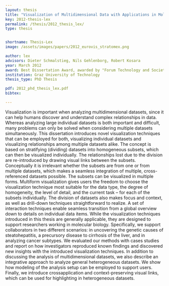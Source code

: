 ```yaml
---
layout: thesis
title: "Visualization of Multidimensional Data with Applications in Molecular Biology"
key: 2012-thesis-lex
permalink: /thesis/2012_thesis_lex/
type: thesis


shortname: Thesis-Lex
image: /assets/images/papers/2012_eurovis_stratomex.png

author: lex
advisors: Dieter Schmalstieg, Nils Gehlenborg, Robert Kosara
year: March 2012
award: Best Dissertation Award, awarded by "Forum Technology and Society", Graz University of Technology,
institution: Graz University of Technology
thesis_type: PhD Thesis

pdf: 2012_phd_thesis_lex.pdf
bibtex:

---
```


Visualization is important when analyzing multidimensional datasets, since it can help humans discover and understand complex relationships in data. Whereas analyzing large individual datasets is both important and difficult, many problems can only be solved when considering multiple datasets simultaneously. This dissertation introduces novel visualization techniques that can be employed for both, visualizing individual datasets and visualizing relationships among multiple datasets alike. The concept is based on stratifying (dividing) datasets into homogeneous subsets, which can then be visualized individually. The relationships lost due to the division are re-introduced by drawing visual links between the subsets. Conceptually it is irrelevant whether the subsets are from one or from multiple datasets, which makes a seamless integration of multiple, cross-referenced datasets possible. The subsets can be visualized in multiple forms. Multiform visualization gives users the freedom to choose the visualization technique most suitable for the data type, the degree of homogeneity, the level of detail, and the current task – for each of the subsets individually. The division of datasets also makes focus and context, as well as drill-down techniques straightforward to realize. A set of interaction techniques enable seamless transition from a global overview down to details on individual data items. 
While the visualization techniques introduced in this thesis are generally applicable, they are designed to support researchers working in molecular biology. Specifically, we support collaborators in two different scenarios: in uncovering the genetic causes of steatohepatitis, a precursory disease to cirrhosis of the liver, and in analyzing cancer subtypes. We evaluated our methods with cases studies and report on how investigators reproduced known findings and discovered new insights with the introduced visualization techniques. 
In addition to discussing the analysis of multidimensional datasets, we also describe an integrative approach to analyze general heterogeneous datasets. We show how modeling of the analysis setup can be employed to support users. Finally, we introduce crossapplication and context-preserving visual links, which can be used for highlighting in heterogeneous datasets.